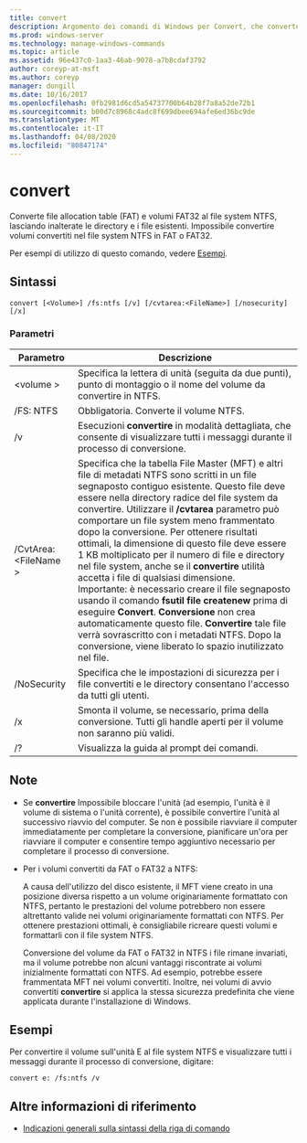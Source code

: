 ```yaml
---
title: convert
description: Argomento dei comandi di Windows per Convert, che converte i volumi FAT (file allocation table) e FAT32 nel file system NTFS, lasciando intatti i file e le directory esistenti.
ms.prod: windows-server
ms.technology: manage-windows-commands
ms.topic: article
ms.assetid: 96e437c0-1aa3-46ab-9078-a7b8cdaf3792
author: coreyp-at-msft
ms.author: coreyp
manager: dongill
ms.date: 10/16/2017
ms.openlocfilehash: 0fb2981d6cd5a54737700b64b28f7a8a52de72b1
ms.sourcegitcommit: b00d7c8968c4adc8f699dbee694afe6ed36bc9de
ms.translationtype: MT
ms.contentlocale: it-IT
ms.lasthandoff: 04/08/2020
ms.locfileid: "80847174"
---
```

# <a name="convert"></a>convert

Converte file allocation table (FAT) e volumi FAT32 al file system NTFS, lasciando inalterate le directory e i file esistenti. Impossibile convertire volumi convertiti nel file system NTFS in FAT o FAT32.

Per esempi di utilizzo di questo comando, vedere [Esempi](#BKMK_examples).

## <a name="syntax"></a>Sintassi

```
convert [<Volume>] /fs:ntfs [/v] [/cvtarea:<FileName>] [/nosecurity] [/x]
```

### <a name="parameters"></a>Parametri

|Parametro|Descrizione|
|---------|-----------|
|\<volume >|Specifica la lettera di unità (seguita da due punti), punto di montaggio o il nome del volume da convertire in NTFS.|
|/FS: NTFS|Obbligatoria. Converte il volume NTFS.|
|/v|Esecuzioni **convertire** in modalità dettagliata, che consente di visualizzare tutti i messaggi durante il processo di conversione.|
|/CvtArea:\<FileName >|Specifica che la tabella File Master (MFT) e altri file di metadati NTFS sono scritti in un file segnaposto contiguo esistente. Questo file deve essere nella directory radice del file system da convertire. Utilizzare il **/cvtarea** parametro può comportare un file system meno frammentato dopo la conversione. Per ottenere risultati ottimali, la dimensione di questo file deve essere 1 KB moltiplicato per il numero di file e directory nel file system, anche se il **convertire** utilità accetta i file di qualsiasi dimensione.</br>Importante: è necessario creare il file segnaposto usando il comando **fsutil file createnew** prima di eseguire **Convert**. **Conversione** non crea automaticamente questo file. **Convertire** tale file verrà sovrascritto con i metadati NTFS. Dopo la conversione, viene liberato lo spazio inutilizzato nel file.|
|/NoSecurity|Specifica che le impostazioni di sicurezza per i file convertiti e le directory consentano l'accesso da tutti gli utenti.|
|/x|Smonta il volume, se necessario, prima della conversione. Tutti gli handle aperti per il volume non saranno più validi.|
|/?|Visualizza la guida al prompt dei comandi.|

## <a name="remarks"></a>Note

-   Se **convertire** Impossibile bloccare l'unità (ad esempio, l'unità è il volume di sistema o l'unità corrente), è possibile convertire l'unità al successivo riavvio del computer. Se non è possibile riavviare il computer immediatamente per completare la conversione, pianificare un'ora per riavviare il computer e consentire tempo aggiuntivo necessario per completare il processo di conversione.
-   Per i volumi convertiti da FAT o FAT32 a NTFS:

    A causa dell'utilizzo del disco esistente, il MFT viene creato in una posizione diversa rispetto a un volume originariamente formattato con NTFS, pertanto le prestazioni del volume potrebbero non essere altrettanto valide nei volumi originariamente formattati con NTFS. Per ottenere prestazioni ottimali, è consigliabile ricreare questi volumi e formattarli con il file system NTFS.

    Conversione del volume da FAT o FAT32 in NTFS i file rimane invariati, ma il volume potrebbe non alcuni vantaggi riscontrate ai volumi inizialmente formattati con NTFS. Ad esempio, potrebbe essere frammentata MFT nei volumi convertiti. Inoltre, nei volumi di avvio convertiti **convertire** si applica la stessa sicurezza predefinita che viene applicata durante l'installazione di Windows.

## <a name="examples"></a><a name=BKMK_examples></a>Esempi

Per convertire il volume sull'unità E al file system NTFS e visualizzare tutti i messaggi durante il processo di conversione, digitare:
```
convert e: /fs:ntfs /v
```

## <a name="additional-references"></a>Altre informazioni di riferimento

- [Indicazioni generali sulla sintassi della riga di comando](command-line-syntax-key.md)